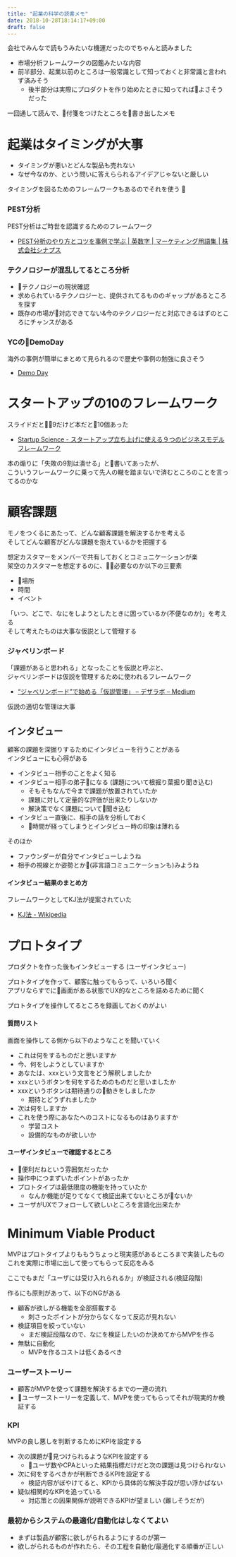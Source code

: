 ```yaml
---
title: "起業の科学の読書メモ"
date: 2018-10-28T18:14:17+09:00
draft: false
---
```


会社でみんなで読もうみたいな機運だったのでちゃんと読みました

- 市場分析フレームワークの図鑑みたいな内容
- 前半部分、起業以前のところは一般常識として知っておくと非常識と言われず済みそう
    - 後半部分は実際にプロダクトを作り始めたときに知ってればよさそうだった

一回通して読んで、付箋をつけたところを書き出したメモ


# 起業はタイミングが大事

- タイミングが悪いとどんな製品も売れない
- なぜ今なのか、という問いに答えらられるアイデアじゃないと厳しい

タイミングを図るためのフレームワークもあるのでそれを使う

### PEST分析

PEST分析はご時世を認識するためのフレームワーク

- [PEST分析のやり方とコツを事例で学ぶ | 英数字 | マーケティング用語集 | 株式会社シナプス](https://cyber-synapse.com/dictionary/en-all/pest-analysis.html)


### テクノロジーが混乱してるところ分析

- テクノロジーの現状確認
- 求められているテクノロジーと、提供されてるもののギャップがあるところを探す
- 既存の市場が対応できてない&今のテクノロジーだと対応できるはずのところにチャンスがある


### YCのDemoDay

海外の事例が簡単にまとめて見られるので歴史や事例の勉強に良さそう

- [Demo Day](https://www.ycombinator.com/demoday/)


# スタートアップの10のフレームワーク

スライドだと9だけど本だと10個あった

- [Startup Science - スタートアップ立ち上げに使える９つのビジネスモデルフレームワーク](https://www.slideshare.net/masatadokoro/startup-science-71706940)

本の煽りに「失敗の9割は潰せる」と書いてあったが、  
こういうフレームワークに乗って先人の轍を踏まないで済むところのことを言ってるのかな


# 顧客課題

モノをつくるにあたって、どんな顧客課題を解決するかを考える  
そしてどんな顧客がどんな課題を抱えているかを把握する

想定カスタマーをメンバーで共有しておくとコミュニケーションが楽  
架空のカスタマーを想定するのに、必要なのか以下の三要素

- 場所
- 時間
- イベント

「いつ、どこで、なにをしようとしたときに困っているか(不便なのか)」を考える  
そして考えたものは大事な仮説として管理する

### ジャベリンボード

「課題があると思われる」となったことを仮説と呼ぶと、  
ジャベリンボードは仮説を管理するために使われるフレームワーク

- [“ジャベリンボード”で始める「仮説管理」 – デザラボ – Medium](https://medium.com/design-lab/%E3%82%B8%E3%83%A3%E3%83%99%E3%83%AA%E3%83%B3%E3%83%9C%E3%83%BC%E3%83%89-%E3%81%A7%E5%A7%8B%E3%82%81%E3%82%8B-%E4%BB%AE%E8%AA%AC%E7%AE%A1%E7%90%86-5827f1e91816)

仮説の適切な管理は大事

## インタビュー

顧客の課題を深掘りするためにインタビューを行うことがある  
インタビューにも心得がある

- インタビュー相手のことをよく知る
- インタビュー相手の弟子になる (課題について根掘り葉掘り聞き込む)
    - そもそもなんで今まで課題が放置されていたか
    - 課題に対して定量的な評価が出来たりしないか
    - 解決策でなく課題について聞き込む
- インタビュー直後に、相手の話を分析しておく
    - 時間が経ってしまうとインタビュー時の印象は薄れる

そのほか

- ファウンダーが自分でインタビューしようね
- 相手の視線とか姿勢とか(非言語コミュニケーションも)みようね

#### インタビュー結果のまとめ方

フレームワークとしてKJ法が提案されていた

- [KJ法 - Wikipedia](https://ja.wikipedia.org/wiki/KJ%E6%B3%95)


# プロトタイプ

プロダクトを作った後もインタビューする (ユーザインタビュー)

プロトタイプを作って、顧客に触ってもらって、いろいろ聞く  
アプリならすでに画面がある状態でUX的なところを詰めるために聞く

プロトタイプを操作してるところを録画しておくのがよい


#### 質問リスト

画面を操作してる側から以下のようなことを聞いていく

- これは何をするものだと思いますか
- 今、何をしようとしていますか
- あなたは、xxxという文言をどう解釈しましたか
- xxxというボタンを何をするためのものだと思いましたか
- xxxというボタンは期待通りの動きをしましたか
    - 期待とどうずれましたか
- 次は何をしますか
- これを使う際にあなたへのコストになるものはありますか
    - 学習コスト
    - 設備的なものが欲しいか


#### ユーザインタビューで確認するところ

- 便利だねという雰囲気だったか
- 操作中につまずいたポイントがあったか
- プロトタイプは最低限度の機能を持っていたか
    - なんか機能が足りてなくて検証出来てないところがないか
- ユーザがUXでフォローして欲しいところを言語化出来たか


# Minimum Viable Product

MVPはプロトタイプよりももうちょっと現実感があるところまで実装したもの  
これを実際に市場に出して使ってもらって反応をみる

ここでもまだ「ユーザには受け入れられるか」が検証される(検証段階)

作るにも原則があって、以下のNGがある

- 顧客が欲しがる機能を全部搭載する
    - 刺さったポイントが分からなくなって反応が見れない
- 検証項目を絞っていない
    - まだ検証段階なので、なにを検証したいのか決めてからMVPを作る
- 無駄に自動化
    - MVPを作るコストは低くあるべき


### ユーザーストーリー

- 顧客がMVPを使って課題を解決するまでの一連の流れ
- ユーザーストーリーを定義して、MVPを使ってもらってそれが現実的か検証する


### KPI

MVPの良し悪しを判断するためにKPIを設定する

- 次の課題が見つけられるようなKPIを設定する
    - ユーザ数やCPAといった結果指標だけだと次の課題は見つけられrない
- 次に何をするべきかが判断できるKPIを設定する
    - 検証内容がぼやけてると、KPIから具体的な解決手段が思い浮かばない
- 疑似相関的なKPIを追っている
    - 対応策との因果関係が説明できるKPIが望ましい (難しそうだが)


### 最初からシステムの最適化/自動化はしなくてよい

- まずは製品が顧客に欲しがられるようにするのが第一
- 欲しがられるものが作れたら、その工程を自動化/最適化する順番が正しい
